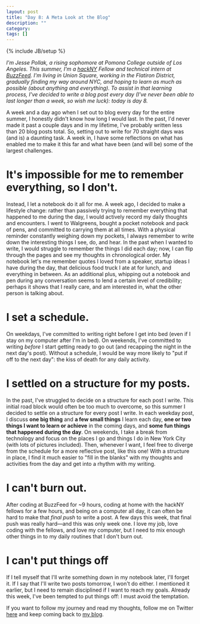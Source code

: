 ```yaml
---
layout: post
title: "Day 8: A Meta Look at the Blog"
description: ""
category: 
tags: []
---
```

{% include JB/setup %}

*I'm Jesse Pollak, a rising sophomore at Pomona College outside of Los Angeles. This summer, I'm a [hackNY](http://hackny.org) Fellow and technical intern at [BuzzFeed](http://buzzfeed.com). I'm living in Union Square, working in the Flatiron District, gradually finding my way around NYC, and hoping to learn as much as possible (about anything and everything). To assist in that learning process, I've decided to write a blog post every day (I've never been able to last longer than a week, so wish me luck): today is day 8.*

A week and a day ago when I set out to blog every day for the entire summer, I honestly didn't know how long I would last. In the past, I'd never made it past a couple days and in my lifetime, I've probably written less than 20 blog posts total. So, setting out to write for 70 straight days was (and is) a daunting task. A week in, I have some reflections on what has enabled me to make it this far and what have been (and will be) some of the largest challenges.

# It's impossible for me to remember everything, so I don't.

Instead, I let a notebook do it all for me. A week ago, I decided to make a lifestyle change: rather than passively trying to remember everything that happened to me during the day, I would actively record my daily thoughts and encounters. I went to Walgreens, bought a pocket notebook and pack of pens, and committed to carrying them at all times. With a physical reminder constantly weighing down my pockets, I always remember to write down the interesting things I see, do, and hear. In the past when I wanted to write, I would struggle to remember the things I did each day; now, I can flip through the pages and see my thoughts in chronological order. My notebook let's me remember quotes I loved from a speaker, startup ideas I have during the day, that delicious food truck I ate at for lunch, and everything in between. As an additional plus, whipping out a notebook and pen during any conversation seems to lend a certain level of credibility; perhaps it shows that I really care, and am interested in, what the other person is talking about.

# I set a schedule.

On weekdays, I've committed to writing right before I get into bed (even if I stay on my computer after I'm in bed). On weekends, I've committed to writing *before* I start getting ready to go out (and recapping the night in the next day's post). Without a schedule, I would be way more likely to "put if off to the next day": the kiss of death for any daily activity.

# I settled on a structure for my posts.

In the past, I've struggled to decide on a structure for each post I write. This initial road block would often be too much to overcome, so this summer I decided to settle on a structure for every post I write. In each weekday post, I discuss **one big thing** and **a few small things** I learn each day, **one or two things I want to learn or achieve** in the coming days, and **some fun things that happened during the day**. On weekends, I take a break from technology and focus on the places I go and things I do in New York City (with lots of pictures included). Then, whenever I want, I feel free to diverge from the schedule for a more reflective post, like this one! With a structure in place, I find it much easier to "fill in the blanks" with my thoughts and activities from the day and get into a rhythm with my writing.

# I can't burn out.

After coding at BuzzFeed for ~9 hours, coding at home with the hackNY fellows for a few hours, and being on a computer all day, it can often be hard to make that *final push* to write a post. A few days this week, that final push was really hard—and this was only week one. I love my job, love coding with the fellows, and love my computer, but I need to mix enough other things in to my daily routines that I don't burn out.

# I can't put things off

If I tell myself that I'll write something down in my notebook later, I'll forget it. If I say that I'll write two posts tomorrow, I won't do either. I mentioned it earlier, but I need to remain disciplined if I want to reach my goals. Already this week, I've been tempted to put things off: I must avoid the temptation.


If you want to follow my journey and read my thoughts, follow me on Twitter [here](http://twitter.com/jessepollak) and keep coming back to [my blog](http://jessepollak.me).

